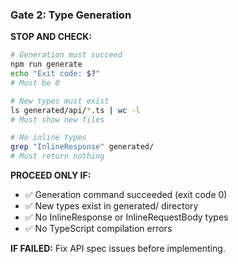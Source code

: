 ### Gate 2: Type Generation

**STOP AND CHECK:**
```bash
# Generation must succeed
npm run generate
echo "Exit code: $?"
# Must be 0

# New types must exist
ls generated/api/*.ts | wc -l
# Must show new files

# No inline types
grep "InlineResponse" generated/
# Must return nothing
```

**PROCEED ONLY IF:**
- ✅ Generation command succeeded (exit code 0)
- ✅ New types exist in generated/ directory
- ✅ No InlineResponse or InlineRequestBody types
- ✅ No TypeScript compilation errors

**IF FAILED:** Fix API spec issues before implementing.

